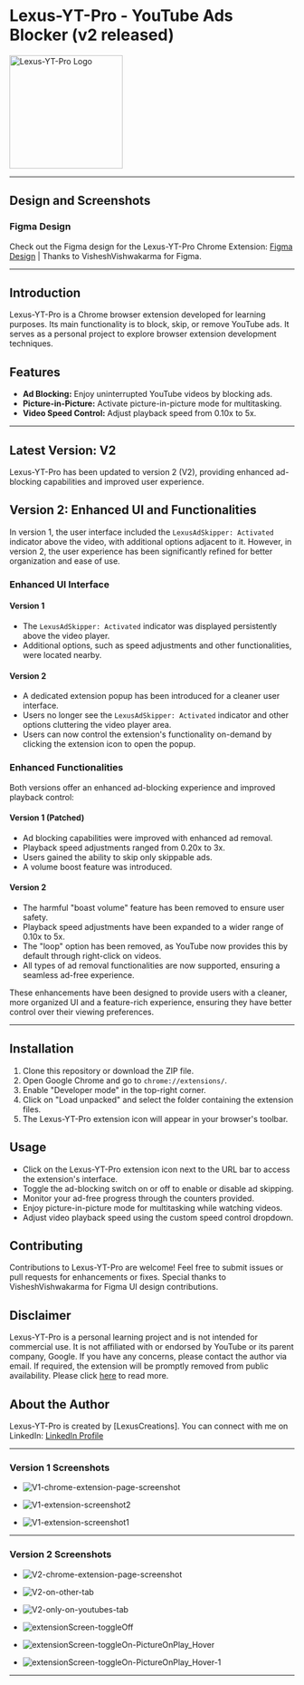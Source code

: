# Lexus-YT-Pro - YouTube Ads Blocker (v2 released)

<img src="https://raw.githubusercontent.com/lexuscreations/lexus-yt-ad-extensions/main/assets/icons/icon.png" alt="Lexus-YT-Pro Logo" width="200" height="200">

<hr />

## Design and Screenshots

### Figma Design
Check out the Figma design for the Lexus-YT-Pro Chrome Extension: [Figma Design](https://www.figma.com/file/lKGIlBI7wNdRXfTv7TxAlW/Lexus-YT-Pro-chromeExtension?type=design&node-id=0%3A1&mode=design&t=ayT7FVU1CbAHHVnj-1) | Thanks to VisheshVishwakarma for Figma.

<hr />

## Introduction

Lexus-YT-Pro is a Chrome browser extension developed for learning purposes. Its main functionality is to block, skip, or remove YouTube ads. It serves as a personal project to explore browser extension development techniques.

## Features

- **Ad Blocking:** Enjoy uninterrupted YouTube videos by blocking ads.
- **Picture-in-Picture:** Activate picture-in-picture mode for multitasking.
- **Video Speed Control:** Adjust playback speed from 0.10x to 5x.

<hr />

## Latest Version: V2

Lexus-YT-Pro has been updated to version 2 (V2), providing enhanced ad-blocking capabilities and improved user experience.

## Version 2: Enhanced UI and Functionalities

In version 1, the user interface included the `LexusAdSkipper: Activated` indicator above the video, with additional options adjacent to it. However, in version 2, the user experience has been significantly refined for better organization and ease of use.

### Enhanced UI Interface

#### Version 1
- The `LexusAdSkipper: Activated` indicator was displayed persistently above the video player.
- Additional options, such as speed adjustments and other functionalities, were located nearby.

#### Version 2
- A dedicated extension popup has been introduced for a cleaner user interface.
- Users no longer see the `LexusAdSkipper: Activated` indicator and other options cluttering the video player area.
- Users can now control the extension's functionality on-demand by clicking the extension icon to open the popup.

### Enhanced Functionalities

Both versions offer an enhanced ad-blocking experience and improved playback control:

#### Version 1 (Patched)
- Ad blocking capabilities were improved with enhanced ad removal.
- Playback speed adjustments ranged from 0.20x to 3x.
- Users gained the ability to skip only skippable ads.
- A volume boost feature was introduced.

#### Version 2
- The harmful "boast volume" feature has been removed to ensure user safety.
- Playback speed adjustments have been expanded to a wider range of 0.10x to 5x.
- The "loop" option has been removed, as YouTube now provides this by default through right-click on videos.
- All types of ad removal functionalities are now supported, ensuring a seamless ad-free experience.

These enhancements have been designed to provide users with a cleaner, more organized UI and a feature-rich experience, ensuring they have better control over their viewing preferences.

<hr />

## Installation

1. Clone this repository or download the ZIP file.
2. Open Google Chrome and go to `chrome://extensions/`.
3. Enable "Developer mode" in the top-right corner.
4. Click on "Load unpacked" and select the folder containing the extension files.
5. The Lexus-YT-Pro extension icon will appear in your browser's toolbar.

## Usage

- Click on the Lexus-YT-Pro extension icon next to the URL bar to access the extension's interface.
- Toggle the ad-blocking switch on or off to enable or disable ad skipping.
- Monitor your ad-free progress through the counters provided.
- Enjoy picture-in-picture mode for multitasking while watching videos.
- Adjust video playback speed using the custom speed control dropdown.

## Contributing

Contributions to Lexus-YT-Pro are welcome! Feel free to submit issues or pull requests for enhancements or fixes. Special thanks to VisheshVishwakarma for Figma UI design contributions.

## Disclaimer

Lexus-YT-Pro is a personal learning project and is not intended for commercial use. It is not affiliated with or endorsed by YouTube or its parent company, Google. If you have any concerns, please contact the author via email. If required, the extension will be promptly removed from public availability. Please click [here](https://github.com/lexuscreations/lexus-yt-ad-extensions/releases/tag/V2) to read more.

## About the Author

Lexus-YT-Pro is created by [LexusCreations]. You can connect with me on LinkedIn: [LinkedIn Profile](https://www.linkedin.com/in/lokeshvishwakarma/)

<hr />

### Version 1 Screenshots
- ![V1-chrome-extension-page-screenshot](https://raw.githubusercontent.com/lexuscreations/lexus-youtube-extension/main/assets/screenshots/V1/V1-chrome-extension-page-screenshot.png)

- ![V1-extension-screenshot2](https://raw.githubusercontent.com/lexuscreations/lexus-youtube-extension/main/assets/screenshots/V1/V1-extension-screenshot2.png)
  
- ![V1-extension-screenshot1](https://raw.githubusercontent.com/lexuscreations/lexus-youtube-extension/main/assets/screenshots/V1/V1-extension-screenshot1.png)

<hr />

### Version 2 Screenshots
- ![V2-chrome-extension-page-screenshot](https://raw.githubusercontent.com/lexuscreations/lexus-youtube-extension/main/assets/screenshots/V2/V2-chrome-extension-page-screenshot.png)
  
- ![V2-on-other-tab](https://raw.githubusercontent.com/lexuscreations/lexus-youtube-extension/main/assets/screenshots/V2/V2-on-other-tab.png)
  
- ![V2-only-on-youtubes-tab](https://raw.githubusercontent.com/lexuscreations/lexus-youtube-extension/main/assets/screenshots/V2/V2-only-on-youtubes-tab.png)
  
- ![extensionScreen-toggleOff](https://raw.githubusercontent.com/lexuscreations/lexus-youtube-extension/main/assets/screenshots/V2/extensionScreen-toggleOff.png)

- ![extensionScreen-toggleOn-PictureOnPlay_Hover](https://raw.githubusercontent.com/lexuscreations/lexus-youtube-extension/main/assets/screenshots/V2/extensionScreen-toggleOn-PictureOnPlay_Hover.png)
  
- ![extensionScreen-toggleOn-PictureOnPlay_Hover-1](https://raw.githubusercontent.com/lexuscreations/lexus-youtube-extension/main/assets/screenshots/V2/extensionScreen-toggleOn-PictureOnPlay_Hover-1.png)

<hr />
